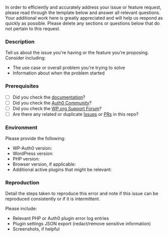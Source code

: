 In order to efficiently and accurately address your issue or feature request, please read through the template below and answer all relevant questions. Your additional work here is greatly appreciated and will help us respond as quickly as possible. Please delete any sections or questions below that do not pertain to this request. 

### Description

Tell us about the issue you're having or the feature you're proposing. Consider including:

- The use case or overall problem you're trying to solve
- Information about when the problem started

### Prerequisites

* [ ] Did you check the [documentation](https://auth0.com/docs/cms/wordpress/)?
* [ ] Did you check the [Auth0 Community](https://community.auth0.com/tags/wordpress)?
* [ ] Did you check the [WP.org Support Forum](https://wordpress.org/support/plugin/auth0)?
* [ ] Are there any related or duplicate [Issues](https://github.com/auth0/wp-auth0/issues) or [PRs](https://github.com/auth0/wp-auth0/pulls) in this repo?

### Environment

Please provide the following:

* WP-Auth0 version: 
* WordPress version:
* PHP version:
* Browser version, if applicable:
* Additional active plugins that might be relevant:

### Reproduction

Detail the steps taken to reproduce this error and note if this issue can be reproduced consistently or if it is intermittent.

Please include:

- Relevant PHP or Auth0 plugin error log entries
- Plugin settings JSON export (redact/remove sensitive information)
- Screenshots, if helpful
